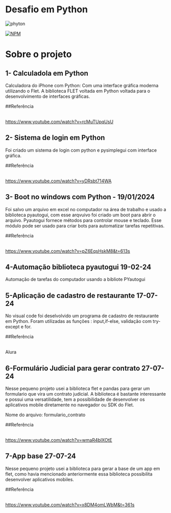 
# Desafio em Python 
<img aligh= "center" alt="phyton" src="https://img.shields.io/badge/Python-14354C?style=for-the-badge&logo=python&logoColor=white"/>

[![NPM](https://img.shields.io/npm/l/react)](https://github.com/devsuperior/sds1-wmazoni/blob/master/LICENSE) 

# Sobre o projeto

## 1- Calculadola em Python 
Calculadora do iPhone com Python: Com uma interface gráfica moderna utilizando o Flet. 
A biblioteca  FLET voltada em Python voltada para o desenvolvimento de interfaces gráficas.

##Referência

<br> https://www.youtube.com/watch?v=rcMuTUpqUsU </br>

## 2- Sistema de login em Python
Foi criado um sistema de login com python e pysimplegui  com interface gráfica. 

##Referência

<br>https://www.youtube.com/watch?v=yDRsbt714WA </br>

## 3- Boot no windows com Python - 19/01/2024
Foi salvo um arquivo em excel no computador na área de trabalho e usado a biblioteca pyautogui, com esse arqvuivo foi criado um boot para abrir o arquivo. 
Pyautogui fornece métodos para controlar mouse e teclado. Esse módulo pode ser usado para criar bots para automatizar tarefas repetitivas.


##Referência 

<br> https://www.youtube.com/watch?v=pZ6EqsHskM8&t=613s </br>


## 4-Automação biblioteca pyautogui 19-02-24
Automação de tarefas do computador usando a bibliote PYautogui

## 5-Aplicação de cadastro de restaurante 17-07-24
No visual code foi deselvolvido um programa de cadastro de restaurante em Python. Foram utilizadas as funções : input,if-else, validação com try-except e for.

##Referência 

<br> Alura </br> 

## 6-Formulário Judicial para gerar contrato 27-07-24
Nesse pequeno projeto usei a biblioteca flet e pandas para gerar um formulario que vira um contrato judicial. A biblioteca é bastante interessante e possui uma versatilidade, tem  a possibilidade de desenvolver os aplicativos mobile diretamente no navegador ou SDK do Flet.

Nome do arquivo: formulario_contrato

##Referência 

<br> https://www.youtube.com/watch?v=wmaR4blXOtE  <br> 


## 7-App base 27-07-24
Nesse pequeno projeto usei a biblioteca para gerar a base de um app em flet, como havia mencionado anteriormente essa biblioteca possibilita desenvolver aplicativos mobiles.


##Referência 

<br> https://www.youtube.com/watch?v=x8DM4omLWbM&t=361s  <br> 










